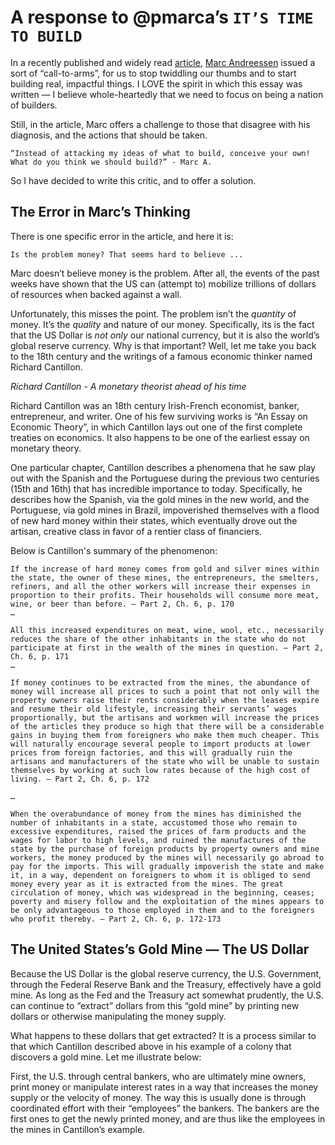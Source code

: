 # A response to @pmarca’s `IT’S TIME TO BUILD`

In a recently published and widely read [article](https://a16z.com/2020/04/18/its-time-to-build/), [Marc Andreessen](https://twitter.com/pmarca) issued a sort of “call-to-arms”, for us to stop twiddling our thumbs and to start building real, impactful things. I LOVE the spirit in which this essay was written —  I believe whole-heartedly that we need to focus on being a nation of builders.

Still, in the article, Marc offers a challenge to those that disagree with his diagnosis, and the actions that should be taken.

```
“Instead of attacking my ideas of what to build, conceive your own! What do you think we should build?” - Marc A.
```

So I have decided to write this critic, and to offer a solution.

## The Error in Marc’s Thinking

There is one specific error in the article, and here it is:
```
Is the problem money? That seems hard to believe ...
```

Marc doesn’t believe money is the problem. After all, the events of the past weeks have shown that the US can (attempt to) mobilize trillions of dollars of resources when backed against a wall.

Unfortunately, this misses the point. The problem isn’t the _quantity_ of money. It’s the _quality_ and nature of our money. Specifically, its is the fact that the US Dollar is _not only_ our national currency, but it is also the world’s global reserve currency. Why is that important? Well, let me take you back to the 18th century and the writings of a famous economic thinker named Richard Cantillon.

*Richard Cantillon - A monetary theorist ahead of his time*

Richard Cantillon was an 18th century Irish-French economist, banker, entrepreneur, and writer. One of his few surviving works is “An Essay on Economic Theory”, in which Cantillon lays out one of the first complete treaties on economics. It also happens to be one of the earliest essay on monetary theory.

One particular chapter, Cantillon describes a phenomena that he saw play out with the Spanish and the Portuguese during the previous two centuries (15th and 16th) that has incredible importance to today. Specifically, he describes how the Spanish, via the gold mines in the new world, and the Portuguese, via gold mines in Brazil, impoverished themselves with a flood of new hard money within their states, which eventually drove out the artisan, creative class in favor of a rentier class of financiers.

Below is Cantillon's summary of the phenomenon:

```
If the increase of hard money comes from gold and silver mines within the state, the owner of these mines, the entrepreneurs, the smelters, refiners, and all the other workers will increase their expenses in proportion to their profits. Their households will consume more meat, wine, or beer than before. — Part 2, Ch. 6, p. 170
…

All this increased expenditures on meat, wine, wool, etc., necessarily reduces the share of the other inhabitants in the state who do not participate at first in the wealth of the mines in question. — Part 2, Ch. 6, p. 171
…

If money continues to be extracted from the mines, the abundance of money will increase all prices to such a point that not only will the property owners raise their rents considerably when the leases expire and resume their old lifestyle, increasing their servants’ wages proportionally, but the artisans and workmen will increase the prices of the articles they produce so high that there will be a considerable gains in buying them from foreigners who make them much cheaper. This will naturally encourage several people to import products at lower prices from foreign factories, and this will gradually ruin the artisans and manufacturers of the state who will be unable to sustain themselves by working at such low rates because of the high cost of living. — Part 2, Ch. 6, p. 172

…

When the overabundance of money from the mines has diminished the number of inhabitants in a state, accustomed those who remain to excessive expenditures, raised the prices of farm products and the wages for labor to high levels, and ruined the manufactures of the state by the purchase of foreign products by property owners and mine workers, the money produced by the mines will necessarily go abroad to pay for the imports. This will gradually impoverish the state and make it, in a way, dependent on foreigners to whom it is obliged to send money every year as it is extracted from the mines. The great circulation of money, which was widespread in the beginning, ceases; poverty and misery follow and the exploitation of the mines appears to be only advantageous to those employed in them and to the foreigners who profit thereby. — Part 2, Ch. 6, p. 172-173

```

## The United States’s Gold Mine — The US Dollar

Because the US Dollar is the global reserve currency, the U.S. Government, through the Federal Reserve Bank and the Treasury, effectively have a gold mine. As long as the Fed and the Treasury act somewhat prudently, the U.S. can continue to “extract” dollars from this “gold mine” by printing new dollars or otherwise manipulating the money supply.

What happens to these dollars that get extracted? It is a process similar to that which Cantillon described above in his example of a colony that discovers a gold mine. Let me illustrate below:

First, the U.S. through central bankers, who are ultimately mine owners, print money or manipulate interest rates in a way that increases the money supply or the velocity of money. The way this is usually done is through coordinated effort with their “employees” the bankers. The bankers are the first ones to get the newly printed money, and are thus like the employees in the mines in Cantillon’s example. 


